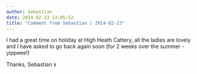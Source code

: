 ```yaml
---
author: Sebastian
date: 2014-02-23 13:05:52
title: "Comment from Sebastian | 2014-02-23"
---
```

I had a great time on holiday at High Heath Cattery, all the ladies are lovely and I have asked to go back again soon (for 2 weeks over the summer - yippeee!)

Thanks, Sebastian x

